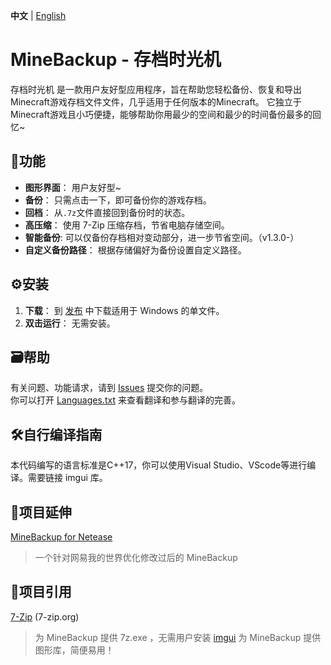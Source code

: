 **中文** | [English](README.md) <!-- lang -->

# MineBackup - 存档时光机

存档时光机 是一款用户友好型应用程序，旨在帮助您轻松备份、恢复和导出Minecraft游戏存档文件文件，几乎适用于任何版本的Minecraft。
它独立于Minecraft游戏且小巧便捷，能够帮助你用最少的空间和最少的时间备份最多的回忆~

## 📸功能

- **图形界面**： 用户友好型~
- **备份**： 只需点击一下，即可备份你的游戏存档。
- **回档**： 从`.7z`文件直接回到备份时的状态。
- **高压缩**： 使用 7-Zip 压缩存档，节省电脑存储空间。
- **智能备份**: 可以仅备份存档相对变动部分，进一步节省空间。（v1.3.0-）
- **自定义备份路径**： 根据存储偏好为备份设置自定义路径。

## ⚙️安装

1. **下载**： 到 [发布](https://github.com/Leafuke/MineBackup/releases) 中下载适用于 Windows 的单文件。
2. **双击运行**： 无需安装。

## 🗃️帮助

有关问题、功能请求，请到 [Issues](https://github.com/Leafuke/MineBackup/issues) 提交你的问题。<br />
你可以打开 [Languages.txt](Languages.txt) 来查看翻译和参与翻译的完善。<br />

## 🛠️自行编译指南

本代码编写的语言标准是C++17，你可以使用Visual Studio、VScode等进行编译。需要链接 imgui 库。

## 🔗项目延伸

[MineBackup for Netease](https://github.com/Leafuke/MineBackup-for-NetEase)
> 一个针对网易我的世界优化修改过后的 MineBackup

## 📄项目引用

[7-Zip](https://github.com/ip7z/7zip) (7-zip.org)
> 为 MineBackup 提供 7z.exe ，无需用户安装
[imgui](https://github.com/ocornut/imgui) 
> 为 MineBackup 提供图形库，简便易用！
